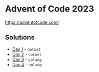 # Advent of Code 2023

https://adventofcode.com/

## Solutions

- [Day 1](./days/01/README.md) - `dotnet`
- [Day 2](./days/02/README.md) - `dotnet`
- [Day 3](./days/03/README.md) - `golang`
- [Day 4](./days/04/README.md) - `golang`
